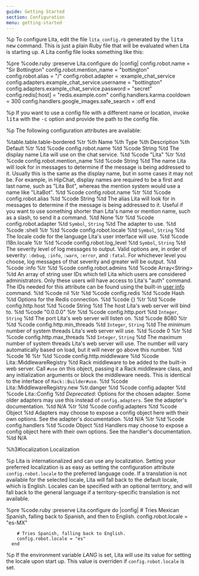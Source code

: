 ```yaml
---
guide: Getting Started
section: Configuration
menu: getting-started
---
```


%p To configure Lita, edit the file <code>lita_config.rb</code> generated by the <kbd>lita new</kbd> command. This is just a plain Ruby file that will be evaluated when Lita is starting up. A Lita config file looks something like this:

%pre
  %code.ruby
    :preserve
      Lita.configure do |config|
        config.robot.name = "Sir Bottington"
        config.robot.mention_name = "bottington"
        config.robot.alias = "/"
        config.robot.adapter = :example_chat_service
        config.adapters.example_chat_service.username = "bottington"
        config.adapters.example_chat_service.password = "secret"
        config.redis[:host] = "redis.example.com"
        config.handlers.karma.cooldown = 300
        config.handlers.google_images.safe_search = :off
      end

%p If you want to use a config file with a different name or location, invoke <kbd>lita</kbd> with the <kbd>-c</kbd> option and provide the path to the config file.

%p The following configuration attributes are available:

%table.table.table-bordered
  %tr
    %th Name
    %th Type
    %th Description
    %th Default
  %tr
    %td
      %code config.robot.name
    %td
      %code String
    %td The display name Lita will use on the chat service.
    %td
      %code "Lita"
  %tr
    %td
      %code config.robot.mention_name
    %td
      %code String
    %td The name Lita will look for in messages to determine if the message is being addressed to it. Usually this is the same as the display name, but in some cases it may not be. For example, in HipChat, display names are required to be a first and last name, such as "Lita Bot", whereas the mention system would use a name like "LitaBot".
    %td
      %code config.robot.name
  %tr
    %td
      %code config.robot.alias
    %td
      %code String
    %td The alias Lita will look for in messages to determine if the message is being addressed to it. Useful if you want to use something shorter than Lita's name or mention name, such as a slash, to send it a command.
    %td None
  %tr
    %td
      %code config.robot.adapter
    %td <code>Symbol</code>, <code>String</code>
    %td The adapter to use.
    %td
      %code :shell
  %tr
    %td
      %code config.robot.locale
    %td <code>Symbol</code>, <code>String</code>
    %td The locale code for the language Lita's user interface will use.
    %td
      %code I18n.locale
  %tr
    %td
      %code config.robot.log_level
    %td <code>Symbol</code>, <code>String</code>
    %td The severity level of log messages to output. Valid options are, in order of severity: <code>:debug</code>, <code>:info</code>, <code>:warn</code>, <code>:error</code>, and <code>:fatal</code>. For whichever level you choose, log messages of that severity and greater will be output.
    %td
      %code :info
  %tr
    %td
      %code config.robot.admins
    %td
      %code Array&lt;String&gt;
    %td An array of string user IDs which tell Lita which users are considered administrators. Only these users will have access to Lita's "auth" command. The IDs needed for this attribute can be found using the built-in <a href="/getting-started/usage/#user-info">user info</a> command.
    %td
      %code nil
  %tr
    %td
      %code config.redis
    %td
      %code Hash
    %td Options for the Redis connection.
    %td
      %code {}
  %tr
    %td
      %code config.http.host
    %td
      %code String
    %td The host Lita's web server will bind to.
    %td
      %code "0.0.0.0"
  %tr
    %td
      %code config.http.port
    %td <code>Integer</code>, <code>String</code>
    %td The port Lita's web server will listen on.
    %td
      %code 8080
  %tr
    %td
      %code config.http.min_threads
    %td <code>Integer</code>, <code>String</code>
    %td The minimum number of system threads Lita's web server will use.
    %td
      %code 0
  %tr
    %td
      %code config.http.max_threads
    %td <code>Integer</code>, <code>String</code>
    %td The maximum number of system threads Lita's web server will use. The number will vary automatically based on load, but it will never go above this number.
    %td
      %code 16
  %tr
    %td
      %code config.http.middleware
    %td
      %code Lita::MiddlewareRegistry
    %td Rack middleware to be added to the built-in web server. Call <code>#use</code> on this object, passing it a Rack middleware class, and any initialization arguments or block the middleware needs. This is identical to the interface of <code>Rack::Builder#use</code>.
    %td
      %code Lita::MiddlewareRegistry.new
  %tr.danger
    %td
      %code config.adapter
    %td
      %code Lita::Config
    %td <em>Deprecated</em>: Options for the chosen adapter. Some older adapters may use this instead of <code>config.adapters</code>. See the adapter's documentation.
    %td N/A
  %tr
    %td
      %code config.adapters
    %td
      %code Object
    %td Adapters may choose to expose a config object here with their own options. See the adapter's documentation.
    %td N/A
  %tr
    %td
      %code config.handlers
    %td
      %code Object
    %td Handlers may choose to expose a config object here with their own options. See the handler's documentation.
    %td N/A

%h3#localization Localization

%p Lita is internationalized and can use any localization. Setting your preferred localization is as easy as setting the configuration attribute <code>config.robot.locale</code> to the preferred language code. If a translation is not available for the selected locale, Lita will fall back to the default locale, which is English. Locales can be specified with an optional territory, and will fall back to the general language if a territory-specific translation is not available.

%pre
  %code.ruby
    :preserve
      Lita.configure do |config|
        # Tries Mexican Spanish, falling back to Spanish, and then to English.
        config.robot.locale = "es-MX"

        # Tries Spanish, falling back to English.
        config.robot.locale = "es"
      end

%p If the environment variable <var>LANG</var> is set, Lita will use its value for setting the locale upon start up. This value is overriden if <code>config.robot.locale</code> is set.
